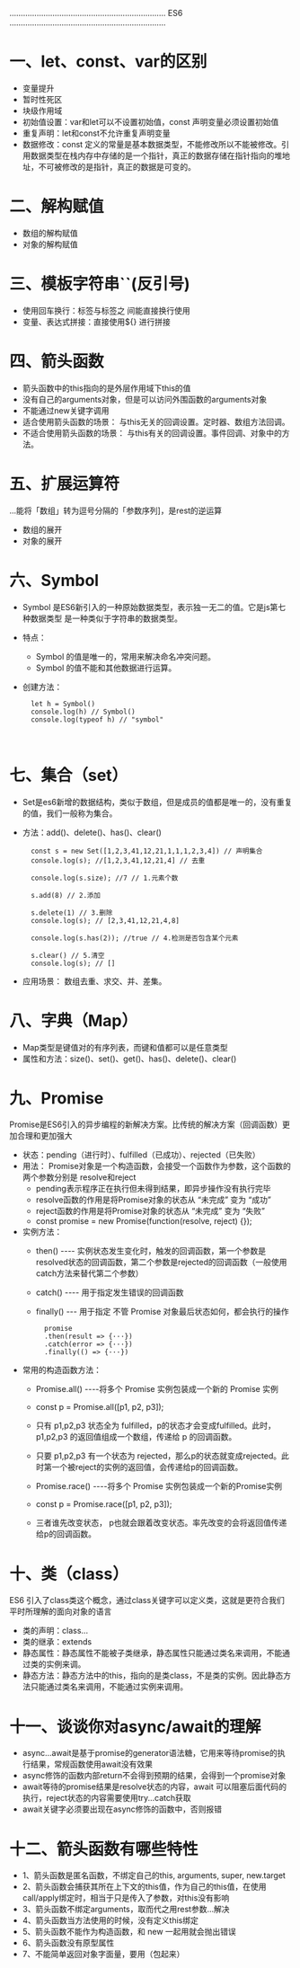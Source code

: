 


……………………………………………………………
ES6
……………………………………………………………
# 一、let、const、var的区别
* 变量提升
* 暂时性死区
* 块级作用域
* 初始值设置：var和let可以不设置初始值，const 声明变量必须设置初始值
* 重复声明：let和const不允许重复声明变量
* 数据修改：const 定义的常量是基本数据类型，不能修改所以不能被修改。引用数据类型在栈内存中存储的是一个指针，真正的数据存储在指针指向的堆地址，不可被修改的是指针，真正的数据是可变的。


# 二、解构赋值
* 数组的解构赋值
* 对象的解构赋值

# 三、模板字符串``(反引号)

* 使用回车换行：标签与标签之 间能直接换行使用
* 变量、表达式拼接：直接使用${} 进行拼接


# 四、箭头函数
* 箭头函数中的this指向的是外层作用域下this的值
* 没有自己的arguments对象，但是可以访问外围函数的arguments对象
* 不能通过new关键字调用
* 适合使用箭头函数的场景： 与this无关的回调设置。定时器、数组方法回调。
* 不适合使用箭头函数的场景： 与this有关的回调设置。事件回调、对象中的方法。


# 五、扩展运算符
...能将「数组」转为逗号分隔的「参数序列]，是rest的逆运算

* 数组的展开
* 对象的展开


# 六、Symbol
* Symbol 是ES6新引入的一种原始数据类型，表示独一无二的值。它是js第七种数据类型 是一种类似于字符串的数据类型。

* 特点：
    * Symbol 的值是唯一的，常用来解决命名冲突问题。
    * Symbol 的值不能和其他数据进行运算。

* 创建方法：

        let h = Symbol()
        console.log(h) // Symbol()
        console.log(typeof h) // "symbol"
​

# 七、集合（set）
* Set是es6新增的数据结构，类似于数组，但是成员的值都是唯一的，没有重复的值，我们一般称为集合。
* 方法：add()、delete()、has()、clear()

        
        const s = new Set([1,2,3,41,12,21,1,1,1,2,3,4]) // 声明集合
        console.log(s); //[1,2,3,41,12,21,4] // 去重
        
        console.log(s.size); //7 // 1.元素个数

        s.add(8) // 2.添加
        
        s.delete(1) // 3.删除
        console.log(s); // [2,3,41,12,21,4,8]
        
        console.log(s.has(2)); //true // 4.检测是否包含某个元素
        
        s.clear() // 5.清空
        console.log(s); // []

* 应用场景： 数组去重、求交、并、差集。

# 八、字典（Map）
* Map类型是键值对的有序列表，而键和值都可以是任意类型
* 属性和方法：size()、set()、get()、has()、delete()、clear()


# 九、Promise
Promise是ES6引入的异步编程的新解决方案。比传统的解决方案（回调函数）更加合理和更加强大
* 状态：pending（进行时）、fulfilled（已成功）、rejected（已失败）
* 用法： Promise对象是一个构造函数，会接受一个函数作为参数，这个函数的两个参数分别是 resolve和reject
    * pending表示程序正在执行但未得到结果，即异步操作没有执行完毕
    * resolve函数的作用是将Promise对象的状态从 “未完成” 变为 “成功”
    * reject函数的作用是将Promise对象的状态从 “未完成” 变为 “失败”
    * const promise = new Promise(function(resolve, reject) {});
* 实例方法：
    * then() ---- 实例状态发生变化时，触发的回调函数，第一个参数是resolved状态的回调函数，第二个参数是rejected的回调函数（一般使用catch方法来替代第二个参数）
    * catch() ---- 用于指定发生错误的回调函数
    * finally() --- 用于指定 不管 Promise 对象最后状态如何，都会执行的操作

            promise
            .then(result => {···})
            .catch(error => {···})
            .finally(() => {···})

* 常用的构造函数方法：
    * Promise.all() ----将多个 Promise 实例包装成一个新的 Promise 实例
    * const p = Promise.all([p1, p2, p3]);
    * 只有 p1,p2,p3 状态全为 fulfilled，p的状态才会变成fulfilled。此时，p1,p2,p3 的返回值组成一个数组，传递给 p 的回调函数。
    * 只要 p1,p2,p3 有一个状态为 rejected，那么p的状态就变成rejected。此时第一个被reject的实例的返回值，会传递给p的回调函数。
    
    * Promise.race() ----将多个 Promise 实例包装成一个新的Promise实例
    * const p = Promise.race([p1, p2, p3]);
    * 三者谁先改变状态， p也就会跟着改变状态。率先改变的会将返回值传递给p的回调函数。


# 十、类（class）
ES6 引入了class类这个概念，通过class关键字可以定义类，这就是更符合我们平时所理解的面向对象的语言

* 类的声明：class...
* 类的继承：extends
* 静态属性：静态属性不能被子类继承，静态属性只能通过类名来调用，不能通过类的实例来调。
* 静态方法：静态方法中的this，指向的是类class，不是类的实例。因此静态方法只能通过类名来调用，不能通过实例来调用。


# 十一、谈谈你对async/await的理解
* async...await是基于promise的generator语法糖，它用来等待promise的执行结果，常规函数使用await没有效果
* async修饰的函数内部return不会得到预期的结果，会得到一个promise对象
* await等待的promise结果是resolve状态的内容，await 可以阻塞后面代码的执行，reject状态的内容需要使用try...catch获取
* await关键字必须要出现在async修饰的函数中，否则报错


# 十二、箭头函数有哪些特性
* 1、箭头函数是匿名函数，不绑定自己的this, arguments, super, new.target
* 2、箭头函数会捕获其所在上下文的this值，作为自己的this值，在使用call/apply绑定时，相当于只是传入了参数，对this没有影响
* 3、箭头函数不绑定arguments，取而代之用rest参数…解决
* 4、箭头函数当方法使用的时候，没有定义this绑定
* 5、箭头函数不能作为构造函数，和 new 一起用就会抛出错误
* 6、箭头函数没有原型属性
* 7、不能简单返回对象字面量，要用（包起来）

